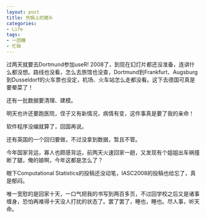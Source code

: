 ```yaml
---
layout: post
title: 热锅上的猪头
categories:
- Life
tags:
- 一团糟
- 忙碌
---
```


过两天就要去Dortmund参加useR! 2008了，到现在幻灯片都还没准备，连讲什么都没想。路线也没看，怎么去旅馆也没查，Dortmund到Frankfurt、Augsburg到Dusseldorf的火车票也没定，机场、火车站怎么走都没看。这下去德国可真是要晕菜了！

还有一批数据要清理、建模。

明天也许还要跑医院，侄子又有新情况，病情有变，这件事真是要了我的亲命！

软件程序没编就算了，回国再说。

还有英国的一个回归要做，不过没拿到数据，暂且不管。

今年国家背运，寡人也颇感背运，前两天火速回家一趟，又发现有个姐姐出车祸撞断了腿，俺的娘啊，今年这都是怎么了？

眼下Computational Statistics的投稿还没动笔，IASC2008的投稿也给忘了，真是郁闷。

唯一宽慰的是回家十天，一口气把我的书写到两百多页，不过回学校之后又是诸事缠身，恐怕再难得十天没人打扰的状态了。罢了罢了，睡也，睡也。尽人事，听天命。
